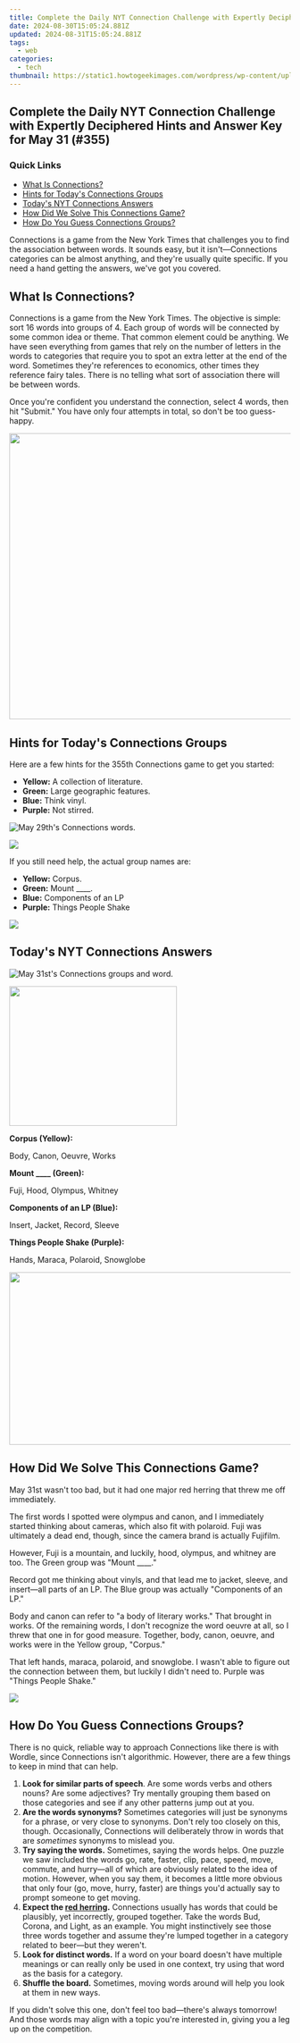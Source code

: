 ```yaml
---
title: Complete the Daily NYT Connection Challenge with Expertly Deciphered Hints and Answer Key for May 31 (#355)
date: 2024-08-30T15:05:24.881Z
updated: 2024-08-31T15:05:24.881Z
tags:
  - web
categories:
  - tech
thumbnail: https://static1.howtogeekimages.com/wordpress/wp-content/uploads/2024/03/connections.jpg
---
```


## Complete the Daily NYT Connection Challenge with Expertly Deciphered Hints and Answer Key for May 31 (#355)

### Quick Links

* [What Is Connections?](https://windows11.techidaily.com/streamline-your-notebook-interface-with-themes-and-fonts/)
* [Hints for Today's Connections Groups](https://digital-screen-recording.techidaily.com/new-innovative-vfx-equipment-for-eco-warriors-for-2024/)
* [Today's NYT Connections Answers](https://on-screen-recording.techidaily.com/2024-approved-journey-through-history-similar-themed-video-games-to-ghost-of-tsushima/)
* [How Did We Solve This Connections Game?](https://fox-cloud.techidaily.com/updated-2024-approved-turbo-faster-window-photo-editor/)
* [How Do You Guess Connections Groups?](https://facebook-video-recording.techidaily.com/updated-audience-connection-implementing-a-triplet-of-copywriting-tactics-in-fb-ads/)

 Connections is a game from the New York Times that challenges you to find the association between words. It sounds easy, but it isn't—Connections categories can be almost anything, and they're usually quite specific. If you need a hand getting the answers, we've got you covered.

##  What Is Connections?

 Connections is a game from the New York Times. The objective is simple: sort 16 words into groups of 4\. Each group of words will be connected by some common idea or theme. That common element could be anything. We have seen everything from games that rely on the number of letters in the words to categories that require you to spot an extra letter at the end of the word. Sometimes they're references to economics, other times they reference fairy tales. There is no telling what sort of association there will be between words.

 Once you're confident you understand the connection, select 4 words, then hit "Submit." You have only four attempts in total, so don't be too guess-happy.

<!-- affiliate ads begin -->
<a href="https://ephamedtechinc.pxf.io/c/5597632/2095369/26400" target="_top" id="2095369"><img src="//a.impactradius-go.com/display-ad/26400-2095369" border="0" alt="" width="1024" height="512"/></a><img height="0" width="0" src="https://imp.pxf.io/i/5597632/2095369/26400" style="position:absolute;visibility:hidden;" border="0" />
<!-- affiliate ads end -->
##  Hints for Today's Connections Groups

 Here are a few hints for the 355th Connections game to get you started:

* **Yellow:** A collection of literature.
* **Green:** Large geographic features.
* **Blue:** Think vinyl.
* **Purple:** Not stirred.

![May 29th's Connections words.](https://static1.howtogeekimages.com/wordpress/wp-content/uploads/2024/05/may-29th-connections.png) 

<!-- affiliate ads begin -->
<a href="https://store.movavi.com/affiliate.php?ACCOUNT=MOVAVI&AFFILIATE=108875&PATH=https%3A%2F%2Fwww.movavi.com%3FAFFILIATE%3D108875%26RESOURCE%3DMovavi%2BScreen%2BRecorder%2Bbox"><img src="https://mcusercontent.com/0885a03ded3d480dca9287f12/images/f026b149-fc7c-fd54-5f3e-1460bbb19b6b.jpg" border="0"></a>
<!-- affiliate ads end -->
 If you still need help, the actual group names are:

* **Yellow:** Corpus.
* **Green:** Mount \_\_\_\_.
* **Blue:** Components of an LP
* **Purple:** Things People Shake

<!-- affiliate ads begin -->
<a href="https://store.massmailsoftware.com/order/checkout.php?PRODS=2069351&QTY=1&AFFILIATE=108875&CART=1"><img src="https://secure.avangate.com/images/merchant/dc87c13749315c7217cdc4ac692e704c/banera_for_partners-24_%282%29.jpg" border="0"></a>
<!-- affiliate ads end -->
##  Today's NYT Connections Answers

![May 31st's Connections groups and word.](https://static1.howtogeekimages.com/wordpress/wp-content/uploads/2024/05/may-31stconnections-filled.png) 

<!-- affiliate ads begin -->
<a href="https://boody-eco-wear.pxf.io/c/5597632/1567905/13846" target="_top" id="1567905"><img src="//a.impactradius-go.com/display-ad/13846-1567905" border="0" alt="" width="300" height="250"/></a><img height="0" width="0" src="https://imp.pxf.io/i/5597632/1567905/13846" style="position:absolute;visibility:hidden;" border="0" />
<!-- affiliate ads end -->
**Corpus (Yellow):** 

 Body, Canon, Oeuvre, Works

**Mount \_\_\_\_ (Green):** 

 Fuji, Hood, Olympus, Whitney

**Components of an LP (Blue):** 

 Insert, Jacket, Record, Sleeve

**Things People Shake (Purple):** 

 Hands, Maraca, Polaroid, Snowglobe

<!-- affiliate ads begin -->
<a href="https://martinic.evyy.net/c/5597632/1422856/4482" target="_top" id="1422856"><img src="//a.impactradius-go.com/display-ad/4482-1422856" border="0" alt="" width="580" height="309"/></a>
<!-- affiliate ads end -->
##  How Did We Solve This Connections Game?

 May 31st wasn't too bad, but it had one major red herring that threw me off immediately.

 The first words I spotted were olympus and canon, and I immediately started thinking about cameras, which also fit with polaroid. Fuji was ultimately a dead end, though, since the camera brand is actually Fujifilm. 

 However, Fuji is a mountain, and luckily, hood, olympus, and whitney are too. The Green group was "Mount \_\_\_\_." 

 Record got me thinking about vinyls, and that lead me to jacket, sleeve, and insert—all parts of an LP. The Blue group was actually "Components of an LP." 

 Body and canon can refer to "a body of literary works." That brought in works. Of the remaining words, I don't recognize the word oeuvre at all, so I threw that one in for good measure. Together, body, canon, oeuvre, and works were in the Yellow group, "Corpus." 

 That left hands, maraca, polaroid, and snowglobe. I wasn't able to figure out the connection between them, but luckily I didn't need to. Purple was "Things People Shake." 

<!-- affiliate ads begin -->
<a href="https://shop.copernic.com/order/checkout.php?PRODS=41033091&QTY=1&AFFILIATE=108875&CART=1"><img src="https://secure.2checkout.com/images/merchant/8d30aa96e72440759f74bd2306c1fa3d/Copernic-2023-Affiliate-728x90-Advanced.png" border="0"></a>
<!-- affiliate ads end -->
##  How Do You Guess Connections Groups?

 There is no quick, reliable way to approach Connections like there is with Wordle, since Connections isn't algorithmic. However, there are a few things to keep in mind that can help.

1. **Look for similar parts of speech**. Are some words verbs and others nouns? Are some adjectives? Try mentally grouping them based on those categories and see if any other patterns jump out at you.
2. **Are the words synonyms?** Sometimes categories will just be synonyms for a phrase, or very close to synonyms. Don't rely too closely on this, though. Occasionally, Connections will deliberately throw in words that are _sometimes_ synonyms to mislead you.
3. **Try saying the words.** Sometimes, saying the words helps. One puzzle we saw included the words go, rate, faster, clip, pace, speed, move, commute, and hurry—all of which are obviously related to the idea of motion. However, when you say them, it becomes a little more obvious that only four (go, move, hurry, faster) are things you'd actually say to prompt someone to get moving.
4. **Expect the [red herring](https://www.merriam-webster.com/dictionary/red%20herring).** Connections usually has words that could be plausibly, yet incorrectly, grouped together. Take the words Bud, Corona, and Light, as an example. You might instinctively see those three words together and assume they're lumped together in a category related to beer—but they weren't.
5. **Look for distinct words.** If a word on your board doesn't have multiple meanings or can really only be used in one context, try using that word as the basis for a category.
6. **Shuffle the board.** Sometimes, moving words around will help you look at them in new ways.

 If you didn't solve this one, don't feel too bad—there's always tomorrow! And those words may align with a topic you're interested in, giving you a leg up on the competition.

<ins class="adsbygoogle"
     style="display:block"
     data-ad-format="autorelaxed"
     data-ad-client="ca-pub-7571918770474297"
     data-ad-slot="1223367746"></ins>



<ins class="adsbygoogle"
     style="display:block"
     data-ad-client="ca-pub-7571918770474297"
     data-ad-slot="8358498916"
     data-ad-format="auto"
     data-full-width-responsive="true"></ins>


